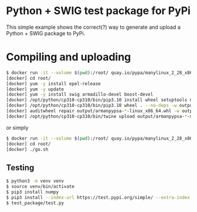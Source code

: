 # Python + SWIG test package for PyPi

This simple example shows the correct(?) way to generate and upload a Python + SWIG package to PyPi.

# Compiling and uploading

```bash
$ docker run -it --volume $(pwd):/root/ quay.io/pypa/manylinux_2_28_x86_64
[docker] cd root/
[docker] yum -y install epel-release
[docker] yum -y update
[docker] yum -y install swig armadillo-devel boost-devel
[docker] /opt/python/cp310-cp310/bin/pip3.10 install wheel setuptools numpy twine
[docker] /opt/python/cp310-cp310/bin/pip3.10 wheel . --no-deps -w output
[docker] auditwheel repair output/armanpypsa-*-linux_x86_64.whl -w output
[docker] /opt/python/cp310-cp310/bin/twine upload output/armanpypsa-*-manylinux_2_28_x86_64.whl -r testpypi
```

or simply

```bash
$ docker run -it --volume $(pwd):/root/ quay.io/pypa/manylinux_2_28_x86_64
[docker] cd root/
[docker] ./go.sh
```

## Testing

```bash
$ python3 -m venv venv
$ source venv/bin/activate
$ pip3 install numpy
$ pip3 install --index-url https://test.pypi.org/simple/ --extra-index-url https://pypi.org/simple/ armanpypsa
$ test_package/test.py
```

